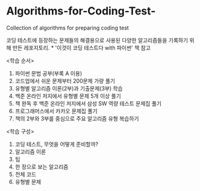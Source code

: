 # Algorithms-for-Coding-Test-
Collection of algorithms for preparing coding test 

코딩 테스트에 등장하는 문제들의 해결용으로 사용된 다양한 알고리즘들을 기록하기 위해 만든 레포지토리. * '이것이 코딩 테스트다 with 파이썬' 책 참고

<학습 순서>

1. 파이썬 문법 공부(부록 A 이용)
2. 코드업에서 쉬운 문제부터 200문제 가량 풀기
3. 유형별 알고리즘 이론(2부)과 기출문제(3부) 학습
4. 백준 온라인 저지에서 유형별 문제 5개 이상 풀기
5. 책 완독 후 백준 온라인 저지에서 삼성 SW 역량 테스트 문제집 풀기
6. 프로그래머스에서 카카오 문제집 풀기
7. 책의 2부와 3부를 중심으로 주요 알고리즘 유형 복습하기

<학습 구성>

1. 코딩 테스트, 무엇을 어떻게 준비할까?
2. 알고리즘 이론
3. 팁
4. 한 장으로 보는 알고리즘
5. 전체 코드
6. 유형별 문제 
